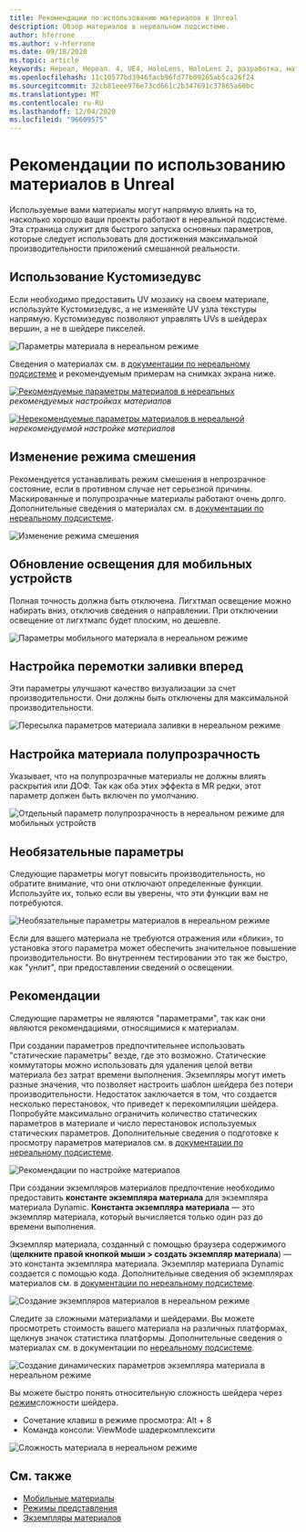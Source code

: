 ```yaml
---
title: Рекомендации по использованию материалов в Unreal
description: Обзор материалов в нереальном подсистеме.
author: hferrone
ms.author: v-hferrone
ms.date: 09/18/2020
ms.topic: article
keywords: Нереал, Нереал. 4, UE4, HoloLens, HoloLens 2, разработка, материалы, документация, руководства, функции, голограммы, Разработка игр, гарнитура смешанной реальности, гарнитура Windows Mixed Reality, гарнитура виртуальной реальности
ms.openlocfilehash: 11c10577bd3946facb96fd77b09265ab5ca26f24
ms.sourcegitcommit: 32cb81eee976e73cd661c2b347691c37865a60bc
ms.translationtype: MT
ms.contentlocale: ru-RU
ms.lasthandoff: 12/04/2020
ms.locfileid: "96609575"
---
```

# <a name="material-recommendations-in-unreal"></a>Рекомендации по использованию материалов в Unreal

Используемые вами материалы могут напрямую влиять на то, насколько хорошо ваши проекты работают в нереальной подсистеме. Эта страница служит для быстрого запуска основных параметров, которые следует использовать для достижения максимальной производительности приложений смешанной реальности.

## <a name="using-customizeduvs"></a>Использование Кустомизедувс

Если необходимо предоставить UV мозаику на своем материале, используйте Кустомизедувс, а не изменяйте UV узла текстуры напрямую. Кустомизедувс позволяют управлять UVs в шейдерах вершин, а не в шейдере пикселей.

![Параметры материала в нереальном режиме](images/unreal-materials-img-01c.png)

Сведения о материалах см. в [документации по нереальному подсистеме](https://docs.unrealengine.com/Platforms/Mobile/Materials/index.html) и рекомендуемым примерам на снимках экрана ниже.

[ ![ Рекомендуемые параметры материалов в нереальных ](images/unreal-materials-img-01.png) ](images/unreal-materials-img-01.png#lightbox) 
 *рекомендуемых настройках материалов*

[ ![ Нерекомендуемые параметры материалов в нереальной ](images/unreal-materials-img-01b.png) ](images/unreal-materials-img-01b.png#lightbox) 
 *нерекомендуемой настройке материалов*

## <a name="changing-blend-mode"></a>Изменение режима смешения

Рекомендуется устанавливать режим смешения в непрозрачное состояние, если в противном случае нет серьезной причины. Маскированные и полупрозрачные материалы работают очень долго. Дополнительные сведения о материалах см. в [документации по нереальному подсистеме](https://docs.unrealengine.com/Platforms/Mobile/Materials/index.html).

![Изменение режима смешения](images/unreal-materials-img-02.jpg)

## <a name="updating-lighting-for-mobile"></a>Обновление освещения для мобильных устройств

Полная точность должна быть отключена. Лигхтмап освещение можно набирать вниз, отключив сведения о направлении. При отключении освещение от лигхтмапс будет плоским, но дешевле.

![Параметры мобильного материала в нереальном режиме](images/unreal-materials-img-03.jpg)

## <a name="adjusting-forward-shading"></a>Настройка перемотки заливки вперед

Эти параметры улучшают качество визуализации за счет производительности. Они должны быть отключены для максимальной производительности.

![Пересылка параметров материала заливки в нереальном режиме](images/unreal-materials-img-04.jpg)

## <a name="setting-material-translucency"></a>Настройка материала полупрозрачность

Указывает, что на полупрозрачные материалы не должны влиять раскрытия или ДОФ. Так как оба этих эффекта в MR редки, этот параметр должен быть включен по умолчанию.

![Отдельный параметр полупрозрачность в нереальном режиме для мобильных устройств](images/unreal-materials-img-05.jpg)

## <a name="optional-settings"></a>Необязательные параметры

Следующие параметры могут повысить производительность, но обратите внимание, что они отключают определенные функции. Используйте их, только если вы уверены, что эти функции вам не потребуются.

![Необязательные параметры материалов в нереальном режиме](images/unreal-materials-img-06.jpg)

Если для вашего материала не требуются отражения или «блики», то установка этого параметра может обеспечить значительное повышение производительности. Во внутреннем тестировании это так же быстро, как "унлит", при предоставлении сведений о освещении.

## <a name="best-practices"></a>Рекомендации

Следующие параметры не являются "параметрами", так как они являются рекомендациями, относящимися к материалам.

При создании параметров предпочтительнее использовать "статические параметры" везде, где это возможно. Статические коммутаторы можно использовать для удаления целой ветви материала без затрат времени выполнения. Экземпляры могут иметь разные значения, что позволяет настроить шаблон шейдера без потери производительности. Недостаток заключается в том, что создается несколько перестановок, что приведет к перекомпиляции шейдера. Попробуйте максимально ограничить количество статических параметров в материале и число перестановок используемых статических параметров. Дополнительные сведения о подготовке к просмотру параметров материалов см. в [документации по нереальному подсистеме](https://docs.unrealengine.com/Engine/Rendering/Materials/ExpressionReference/Parameters/index.html#staticswitchparameter).

![Рекомендации по настройке материалов](images/unreal-materials-img-07.jpg)

При создании экземпляров материалов предпочтение необходимо предоставить **константе экземпляра материала** для экземпляра материала Dynamic. **Константа экземпляра материала** — это экземпляр материала, который вычисляется только один раз до времени выполнения.

Экземпляр материала, созданный с помощью браузера содержимого (**щелкните правой кнопкой мыши > создать экземпляр материала**) — это константа экземпляра материала. Экземпляр материала Dynamic создается с помощью кода. Дополнительные сведения об экземплярах материалов см. в [документации по нереальному подсистеме](https://docs.unrealengine.com/Engine/Rendering/Materials/MaterialInstances/index.html).

![Создание экземпляров материалов в нереальном режиме](images/unreal-materials-img-08.png)

Следите за сложными материалами и шейдерами. Вы можете просмотреть стоимость вашего материала на различных платформах, щелкнув значок статистика платформы. Дополнительные сведения о материалах см. в документации по [нереальному подсистеме](https://docs.unrealengine.com/Platforms/Mobile/Materials/index.html).

![Создание динамических параметров экземпляра материала в нереальном режиме](images/unreal-materials-img-09.png)

Вы можете быстро понять относительную сложность шейдера через [режим](https://docs.unrealengine.com/Engine/UI/LevelEditor/Viewports/ViewModes/index.html)сложности шейдера.

* Сочетание клавиш в режиме просмотра: Alt + 8
* Команда консоли: ViewMode шадеркомплексити

![Сложность материала в нереальном режиме](images/unreal-materials-img-10.png)

## <a name="see-also"></a>См. также
* [Мобильные материалы](https://docs.unrealengine.com/Platforms/Mobile/Materials/index.html)
* [Режимы представления](https://docs.unrealengine.com/Engine/UI/LevelEditor/Viewports/ViewModes/index.html)
* [Экземпляры материалов](https://docs.unrealengine.com/Engine/Rendering/Materials/MaterialInstances/index.html)
